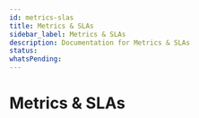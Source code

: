 ```yaml
---
id: metrics-slas
title: Metrics & SLAs
sidebar_label: Metrics & SLAs
description: Documentation for Metrics & SLAs
status: 
whatsPending: 
---
```


# Metrics & SLAs

